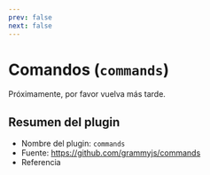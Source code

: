 ```yaml
---
prev: false
next: false
---
```


# Comandos (`commands`)

Próximamente, por favor vuelva más tarde.

## Resumen del plugin

- Nombre del plugin: `commands`
- Fuente: <https://github.com/grammyjs/commands>
- Referencia
